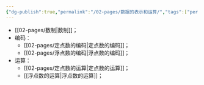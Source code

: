 ```yaml
---
{"dg-publish":true,"permalink":"/02-pages/数据的表示和运算/","tags":["personal/blog","计算机组成原理/数据表示和运算"]}
---
```


- [[02-pages/数制\|数制]]；
- 编码：
	- [[02-pages/定点数的编码\|定点数的编码]]；
	- [[02-pages/浮点数的编码\|浮点数的编码]]；
- 运算：
	- [[02-pages/定点数的运算\|定点数的运算]]；
	- [[浮点数的运算\|浮点数的运算]]；